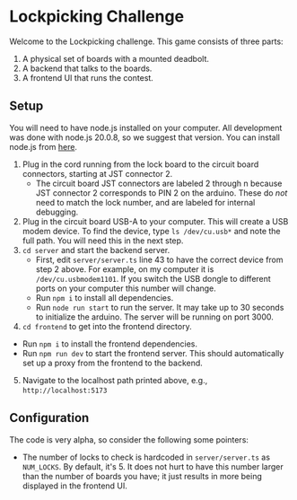 # Lockpicking Challenge
Welcome to the Lockpicking challenge.  This game consists of three parts:
1. A physical set of boards with a mounted deadbolt.
2. A backend that talks to the boards.
3. A frontend UI that runs the contest.

## Setup

You will need to have node.js installed on your computer. All development was done
with node.js 20.0.8, so we suggest that version.  You can install node.js from [here](https://nodejs.org/en/download). 

1. Plug in the cord running from the lock board to the circuit board
   connectors, starting at JST connector 2. 
   * The circuit board JST connectors are labeled 2 through n because JST
     connector 2 corresponds to PIN 2 on the arduino.  These do *not* need to
     match the lock number, and are labeled for internal debugging.
2. Plug in the circuit board USB-A to your computer. This will create a USB
   modem device. To find the device, type `ls /dev/cu.usb*` and note the full
   path. You will need this in the next step. 
3. `cd server` and start the backend server. 
   * First, edit `server/server.ts` line 43 to have the correct device from step 2
     above. For example, on my computer it is `/dev/cu.usbmodem1101`.  If you
     switch the USB dongle to different ports on your computer this number will
     change.
   * Run `npm i` to install all dependencies.
   * Run `node run start` to run the server. It may take up to 30 seconds to initialize
     the arduino. The server will be running on port 3000.
4. `cd frontend` to get into the frontend directory.
  * Run `npm i` to install the frontend dependencies.
  * Run `npm run dev` to start the frontend server. This should automatically
    set up a proxy from the frontend to the backend. 
5. Navigate to the localhost path printed above, e.g., `http://localhost:5173`

## Configuration

The code is very alpha, so consider the following some pointers:

* The number of locks to check is hardcoded in `server/server.ts` as `NUM_LOCKS`.  By
  default, it's 5.  It does not hurt to have this number larger than the number
  of boards you have; it just results in more being displayed in the frontend
  UI.
  